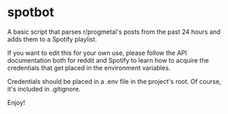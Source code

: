 # spotbot

A basic script that parses r/progmetal's posts from the past 24 hours and adds them to a Spotify playlist.

If you want to edit this for your own use, please follow the API documentation both for reddit and Spotify to learn how to acquire the credentials that get placed in the environment variables.

Credentials should be placed in a .env file in the project's root. Of course, it's included in .gitignore.

Enjoy!
